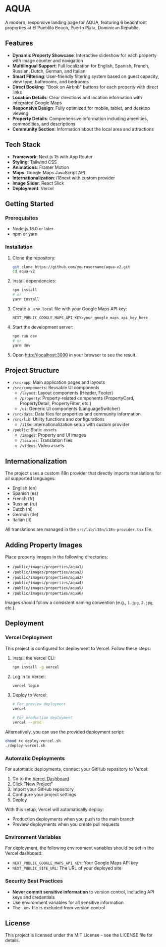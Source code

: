# AQUA

A modern, responsive landing page for AQUA, featuring 6 beachfront properties at El Pueblito Beach, Puerto Plata, Dominican Republic.

## Features

- **Dynamic Property Showcase**: Interactive slideshow for each property with image counter and navigation
- **Multilingual Support**: Full localization for English, Spanish, French, Russian, Dutch, German, and Italian
- **Smart Filtering**: User-friendly filtering system based on guest capacity, view type, bathrooms, and bedrooms
- **Direct Booking**: "Book on Airbnb" buttons for each property with direct links
- **Location Details**: Clear directions and location information with integrated Google Maps
- **Responsive Design**: Fully optimized for mobile, tablet, and desktop viewing
- **Property Details**: Comprehensive information including amenities, commodities, and descriptions
- **Community Section**: Information about the local area and attractions

## Tech Stack

- **Framework**: Next.js 15 with App Router
- **Styling**: Tailwind CSS
- **Animations**: Framer Motion
- **Maps**: Google Maps JavaScript API
- **Internationalization**: i18next with custom provider
- **Image Slider**: React Slick
- **Deployment**: Vercel

## Getting Started

### Prerequisites

- Node.js 18.0 or later
- npm or yarn

### Installation

1. Clone the repository:
   ```bash
   git clone https://github.com/yourusername/aqua-v2.git
   cd aqua-v2
   ```

2. Install dependencies:
   ```bash
   npm install
   # or
   yarn install
   ```

3. Create a `.env.local` file with your Google Maps API key:
   ```
   NEXT_PUBLIC_GOOGLE_MAPS_API_KEY=your_google_maps_api_key_here
   ```

4. Start the development server:
   ```bash
   npm run dev
   # or
   yarn dev
   ```

5. Open [http://localhost:3000](http://localhost:3000) in your browser to see the result.

## Project Structure

- `/src/app`: Main application pages and layouts
- `/src/components`: Reusable UI components
  - `/layout`: Layout components (Header, Footer)
  - `/property`: Property-related components (PropertyCard, PropertyDetail, PropertyFilter, etc.)
  - `/ui`: Generic UI components (LanguageSwitcher)
- `/src/data`: Data files for properties and community information
- `/src/lib`: Utility functions and configurations
  - `/i18n`: Internationalization setup with custom provider
- `/public`: Static assets
  - `/images`: Property and UI images
  - `/locales`: Translation files
  - `/videos`: Video assets

## Internationalization

The project uses a custom i18n provider that directly imports translations for all supported languages:

- English (en)
- Spanish (es)
- French (fr)
- Russian (ru)
- Dutch (nl)
- German (de)
- Italian (it)

All translations are managed in the `src/lib/i18n/i18n-provider.tsx` file.

## Adding Property Images

Place property images in the following directories:
- `/public/images/properties/aqua1/`
- `/public/images/properties/aqua2/`
- `/public/images/properties/aqua3/`
- `/public/images/properties/aqua4/`
- `/public/images/properties/aqua5/`
- `/public/images/properties/aqua6/`

Images should follow a consistent naming convention (e.g., `1.jpg`, `2.jpg`, etc.).

## Deployment

### Vercel Deployment

This project is configured for deployment to Vercel. Follow these steps:

1. Install the Vercel CLI:
   ```bash
   npm install -g vercel
   ```

2. Log in to Vercel:
   ```bash
   vercel login
   ```

3. Deploy to Vercel:
   ```bash
   # For preview deployment
   vercel
   
   # For production deployment
   vercel --prod
   ```

Alternatively, you can use the provided deployment script:
   ```bash
   chmod +x deploy-vercel.sh
   ./deploy-vercel.sh
   ```

### Automatic Deployments

For automatic deployments, connect your GitHub repository to Vercel:

1. Go to the [Vercel Dashboard](https://vercel.com/dashboard)
2. Click "New Project"
3. Import your GitHub repository
4. Configure your project settings
5. Deploy

With this setup, Vercel will automatically deploy:
- Production deployments when you push to the main branch
- Preview deployments when you create pull requests

### Environment Variables

For deployment, the following environment variables should be set in the Vercel dashboard:
- `NEXT_PUBLIC_GOOGLE_MAPS_API_KEY`: Your Google Maps API key
- `NEXT_PUBLIC_SITE_URL`: The URL of your deployed site

### Security Best Practices

- **Never commit sensitive information** to version control, including API keys and credentials
- Use environment variables for all sensitive information
- The `.env` file is excluded from version control

## License

This project is licensed under the MIT License - see the LICENSE file for details.

